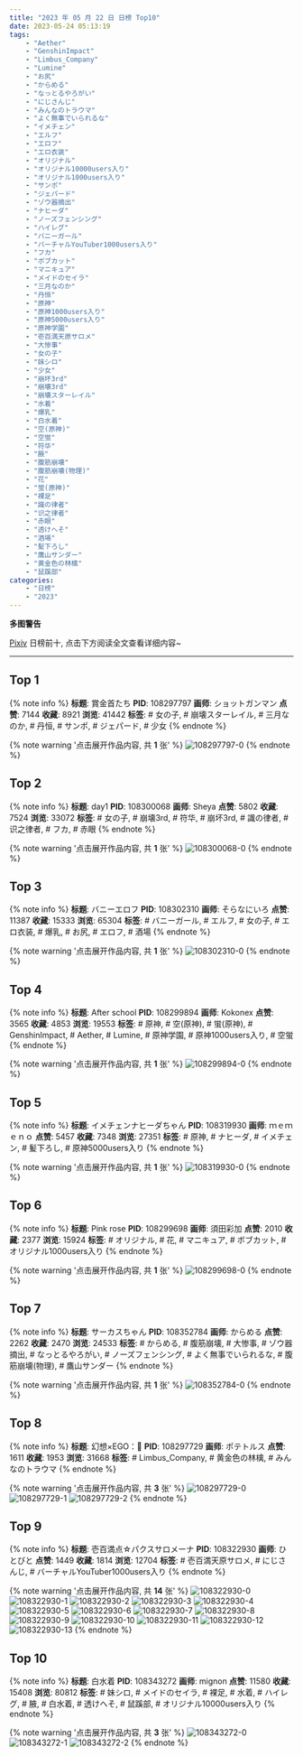 ```yaml
---
title: "2023 年 05 月 22 日 日榜 Top10"
date: 2023-05-24 05:13:19
tags:
    - "Aether"
    - "GenshinImpact"
    - "Limbus_Company"
    - "Lumine"
    - "お尻"
    - "からめる"
    - "なっとるやろがい"
    - "にじさんじ"
    - "みんなのトラウマ"
    - "よく無事でいられるな"
    - "イメチェン"
    - "エルフ"
    - "エロフ"
    - "エロ衣装"
    - "オリジナル"
    - "オリジナル10000users入り"
    - "オリジナル1000users入り"
    - "サンポ"
    - "ジェパード"
    - "ゾウ器摘出"
    - "ナヒーダ"
    - "ノーズフェンシング"
    - "ハイレグ"
    - "バニーガール"
    - "バーチャルYouTuber1000users入り"
    - "フカ"
    - "ボブカット"
    - "マニキュア"
    - "メイドのセイラ"
    - "三月なのか"
    - "丹恒"
    - "原神"
    - "原神1000users入り"
    - "原神5000users入り"
    - "原神学園"
    - "壱百満天原サロメ"
    - "大惨事"
    - "女の子"
    - "妹シロ"
    - "少女"
    - "崩坏3rd"
    - "崩壊3rd"
    - "崩壊スターレイル"
    - "水着"
    - "爆乳"
    - "白水着"
    - "空(原神)"
    - "空蛍"
    - "符华"
    - "腋"
    - "腹筋崩壊"
    - "腹筋崩壊(物理)"
    - "花"
    - "蛍(原神)"
    - "裸足"
    - "識の律者"
    - "识之律者"
    - "赤眼"
    - "透けへそ"
    - "酒場"
    - "髪下ろし"
    - "鷹山サンダー"
    - "黄金色の林檎"
    - "鼠蹊部"
categories:
    - "日榜"
    - "2023"
---
```


<i class="fa fa-triangle-exclamation"></i>**多图警告**<i class="fa fa-triangle-exclamation"></i>

[Pixiv](https://www.pixiv.net/) 日榜前十, 点击下方阅读全文查看详细内容~

<!-- more -->

---

## Top 1

{% note info %}
**标题**: 賞金首たち
**PID**: 108297797 **画师**: ショットガンマン
**点赞**: 7144 **收藏**: 8921 **浏览**: 41442
**标签**: # 女の子, # 崩壊スターレイル, # 三月なのか, # 丹恒, # サンポ, # ジェパード, # 少女
{% endnote %}

{% note warning '点击展开作品内容, 共 **1** 张' %}
![108297797-0](https://i.pixiv.re/img-original/img/2023/05/21/00/00/29/108297797_p0.jpg)
{% endnote %}

## Top 2

{% note info %}
**标题**: day1
**PID**: 108300068 **画师**: Sheya
**点赞**: 5802 **收藏**: 7524 **浏览**: 33072
**标签**: # 女の子, # 崩壊3rd, # 符华, # 崩坏3rd, # 識の律者, # 识之律者, # フカ, # 赤眼
{% endnote %}

{% note warning '点击展开作品内容, 共 **1** 张' %}
![108300068-0](https://i.pixiv.re/img-original/img/2023/05/21/01/02/03/108300068_p0.jpg)
{% endnote %}

## Top 3

{% note info %}
**标题**: バニーエロフ
**PID**: 108302310 **画师**: そらなにいろ
**点赞**: 11387 **收藏**: 15333 **浏览**: 65304
**标签**: # バニーガール, # エルフ, # 女の子, # エロ衣装, # 爆乳, # お尻, # エロフ, # 酒場
{% endnote %}

{% note warning '点击展开作品内容, 共 **1** 张' %}
![108302310-0](https://i.pixiv.re/img-original/img/2023/05/21/02/44/51/108302310_p0.png)
{% endnote %}

## Top 4

{% note info %}
**标题**: After school
**PID**: 108299894 **画师**: Kokonex
**点赞**: 3565 **收藏**: 4853 **浏览**: 19553
**标签**: # 原神, # 空(原神), # 蛍(原神), # GenshinImpact, # Aether, # Lumine, # 原神学園, # 原神1000users入り, # 空蛍
{% endnote %}

{% note warning '点击展开作品内容, 共 **1** 张' %}
![108299894-0](https://i.pixiv.re/img-original/img/2023/05/21/00/56/52/108299894_p0.png)
{% endnote %}

## Top 5

{% note info %}
**标题**: イメチェンナヒーダちゃん
**PID**: 108319930 **画师**: ｍｅｍｅｎｏ
**点赞**: 5457 **收藏**: 7348 **浏览**: 27351
**标签**: # 原神, # ナヒーダ, # イメチェン, # 髪下ろし, # 原神5000users入り
{% endnote %}

{% note warning '点击展开作品内容, 共 **1** 张' %}
![108319930-0](https://i.pixiv.re/img-original/img/2023/05/21/18/37/53/108319930_p0.png)
{% endnote %}

## Top 6

{% note info %}
**标题**: Pink rose
**PID**: 108299698 **画师**: 須田彩加
**点赞**: 2010 **收藏**: 2377 **浏览**: 15924
**标签**: # オリジナル, # 花, # マニキュア, # ボブカット, # オリジナル1000users入り
{% endnote %}

{% note warning '点击展开作品内容, 共 **1** 张' %}
![108299698-0](https://i.pixiv.re/img-original/img/2023/05/21/00/49/59/108299698_p0.jpg)
{% endnote %}

## Top 7

{% note info %}
**标题**: サーカスちゃん
**PID**: 108352784 **画师**: からめる
**点赞**: 2262 **收藏**: 2470 **浏览**: 24533
**标签**: # からめる, # 腹筋崩壊, # 大惨事, # ゾウ器摘出, # なっとるやろがい, # ノーズフェンシング, # よく無事でいられるな, # 腹筋崩壊(物理), # 鷹山サンダー
{% endnote %}

{% note warning '点击展开作品内容, 共 **1** 张' %}
![108352784-0](https://i.pixiv.re/img-original/img/2023/05/22/20/48/27/108352784_p0.png)
{% endnote %}

## Top 8

{% note info %}
**标题**: 幻想×EGO：🍎
**PID**: 108297729 **画师**: ポテトルス
**点赞**: 1611 **收藏**: 1953 **浏览**: 31668
**标签**: # Limbus_Company, # 黄金色の林檎, # みんなのトラウマ
{% endnote %}

{% note warning '点击展开作品内容, 共 **3** 张' %}
![108297729-0](https://i.pixiv.re/img-original/img/2023/05/21/00/00/08/108297729_p0.jpg)
![108297729-1](https://i.pixiv.re/img-original/img/2023/05/21/00/00/08/108297729_p1.jpg)
![108297729-2](https://i.pixiv.re/img-original/img/2023/05/21/00/00/08/108297729_p2.jpg)
{% endnote %}

## Top 9

{% note info %}
**标题**: 壱百満点☆パクスサロメーナ
**PID**: 108322930 **画师**: ひとびと
**点赞**: 1449 **收藏**: 1814 **浏览**: 12704
**标签**: # 壱百満天原サロメ, # にじさんじ, # バーチャルYouTuber1000users入り
{% endnote %}

{% note warning '点击展开作品内容, 共 **14** 张' %}
![108322930-0](https://i.pixiv.re/img-original/img/2023/05/21/20/14/15/108322930_p0.png)
![108322930-1](https://i.pixiv.re/img-original/img/2023/05/21/20/14/15/108322930_p1.png)
![108322930-2](https://i.pixiv.re/img-original/img/2023/05/21/20/14/15/108322930_p2.png)
![108322930-3](https://i.pixiv.re/img-original/img/2023/05/21/20/14/15/108322930_p3.png)
![108322930-4](https://i.pixiv.re/img-original/img/2023/05/21/20/14/15/108322930_p4.png)
![108322930-5](https://i.pixiv.re/img-original/img/2023/05/21/20/14/15/108322930_p5.png)
![108322930-6](https://i.pixiv.re/img-original/img/2023/05/21/20/14/15/108322930_p6.png)
![108322930-7](https://i.pixiv.re/img-original/img/2023/05/21/20/14/15/108322930_p7.png)
![108322930-8](https://i.pixiv.re/img-original/img/2023/05/21/20/14/15/108322930_p8.png)
![108322930-9](https://i.pixiv.re/img-original/img/2023/05/21/20/14/15/108322930_p9.png)
![108322930-10](https://i.pixiv.re/img-original/img/2023/05/21/20/14/15/108322930_p10.png)
![108322930-11](https://i.pixiv.re/img-original/img/2023/05/21/20/14/15/108322930_p11.png)
![108322930-12](https://i.pixiv.re/img-original/img/2023/05/21/20/14/15/108322930_p12.png)
![108322930-13](https://i.pixiv.re/img-original/img/2023/05/21/20/14/15/108322930_p13.png)
{% endnote %}

## Top 10

{% note info %}
**标题**: 白水着
**PID**: 108343272 **画师**: mignon
**点赞**: 11580 **收藏**: 15408 **浏览**: 80812
**标签**: # 妹シロ, # メイドのセイラ, # 裸足, # 水着, # ハイレグ, # 腋, # 白水着, # 透けへそ, # 鼠蹊部, # オリジナル10000users入り
{% endnote %}

{% note warning '点击展开作品内容, 共 **3** 张' %}
![108343272-0](https://i.pixiv.re/img-original/img/2023/05/22/12/40/57/108343272_p0.jpg)
![108343272-1](https://i.pixiv.re/img-original/img/2023/05/22/12/40/57/108343272_p1.jpg)
![108343272-2](https://i.pixiv.re/img-original/img/2023/05/22/12/40/57/108343272_p2.jpg)
{% endnote %}
